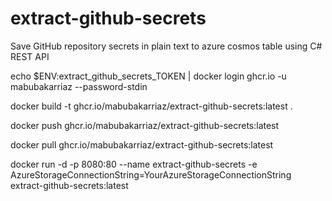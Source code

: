 # extract-github-secrets
Save GitHub repository secrets in plain text to azure cosmos table using C# REST API


echo $ENV:extract_github_secrets_TOKEN | docker login ghcr.io -u mabubakarriaz --password-stdin

docker build -t ghcr.io/mabubakarriaz/extract-github-secrets:latest .

docker push ghcr.io/mabubakarriaz/extract-github-secrets:latest

docker pull ghcr.io/mabubakarriaz/extract-github-secrets:latest


docker run -d -p 8080:80 --name extract-github-secrets -e AzureStorageConnectionString=YourAzureStorageConnectionString extract-github-secrets:latest
